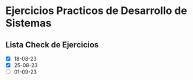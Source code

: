 # Ejercicios Practicos de Desarrollo de Sistemas

## Lista Check de Ejercicios

- [x] 18-08-23
- [x] 25-08-23
- [ ] 01-09-23

